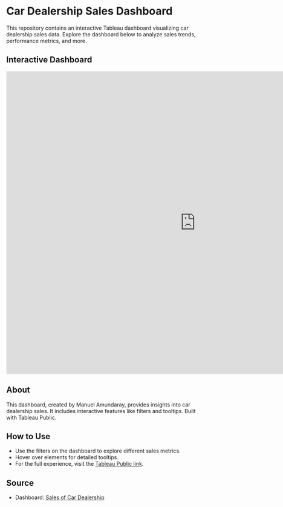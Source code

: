 # Car Dealership Sales Dashboard

This repository contains an interactive Tableau dashboard visualizing car dealership sales data. Explore the dashboard below to analyze sales trends, performance metrics, and more.

## Interactive Dashboard

<div style="text-align: center;">
  <iframe src="https://public.tableau.com/views/SalesofCarDealership/SalesDshb2?:language=en-US&:display_count=n&:origin=viz_share_link" width="1000px" height="800px" frameborder="0"></iframe>
</div>

## About
This dashboard, created by Manuel Amundaray, provides insights into car dealership sales. It includes interactive features like filters and tooltips. Built with Tableau Public.

## How to Use
- Use the filters on the dashboard to explore different sales metrics.
- Hover over elements for detailed tooltips.
- For the full experience, visit the [Tableau Public link](https://public.tableau.com/app/profile/manuel.amundaray/viz/SalesofCarDealership/SalesDshb2).

## Source
- Dashboard: [Sales of Car Dealership](https://public.tableau.com/app/profile/manuel.amundaray/viz/SalesofCarDealership/SalesDshb2)
